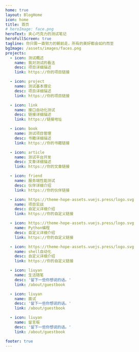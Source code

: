```yaml
---
home: true
layout: BlogHome
icon: home
title: 首页
# heroImage: face.png
heroText: 夹心巧克力的测试笔记
heroFullScreen: true
tagline: 你只需一直努力的朝前走，所有的美好都会如约而至
bgImage: /assets/images/faces.png
projects:
  - icon: 测试概述
    name: 我对测试的看法
    desc: 项目详细描述
    link: https://你的项目链接

  - icon: project
    name: 测试基本理论
    desc: 项目详细描述
    link: https://你的项目链接

  - icon: link
    name: 接口自动化测试
    desc: 链接详细描述
    link: https://链接地址

  - icon: book
    name: 测试项目管理
    desc: 书籍详细描述
    link: https://你的书籍链接

  - icon: article
    name: 测试平台开发
    desc: 文章详细描述
    link: https://你的文章链接

  - icon: friend
    name: 服务端性能测试
    desc: 伙伴详细介绍
    link: https://你的伙伴链接

  - icon: https://theme-hope-assets.vuejs.press/logo.svg
    name: 项目实战
    desc: 自定义详细介绍
    link: https://你的自定义链接

  - icon: https://theme-hope-assets.vuejs.press/logo.svg
    name: Python编程
    desc: 自定义详细介绍
    link: https://你的自定义链接

  - icon: https://theme-hope-assets.vuejs.press/logo.svg
    name: shell自动化
    desc: 自定义详细介绍
    link: https://你的自定义链接

  - icon: liuyan
    name: 生活随笔
    desc: '留下一些你想说的话。'
    link: /about/guestbook

  - icon: liuyan
    name: 面试
    desc: '留下一些你想说的话。'
    link: /about/guestbook

  - icon: liuyan
    name: 留言板
    desc: '留下一些你想说的话。'
    link: /about/guestbook

footer: true 
---
```


<!-- 相关配置文档请见 [博客主页](https://theme-hope.vuejs.press/zh/guide/blog/home.html)。 -->
